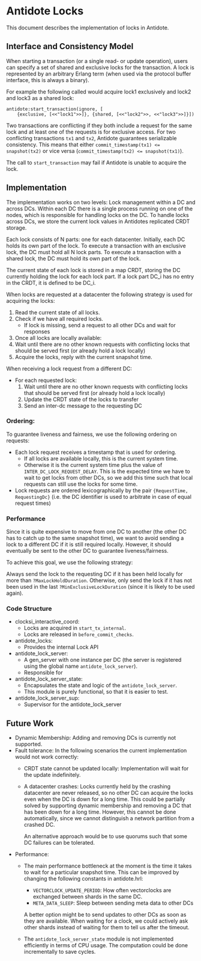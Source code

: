 Antidote Locks
==============

This document describes the implementation of locks in Antidote.

Interface and Consistency Model
-------------------------------

When starting a transaction (or a single read- or update operation), users can specify a set of shared and exclusive locks for the transaction.
A lock is represented by an arbitrary Erlang term (when used via the protocol buffer interface, this is always a binary).

For example the following called would acquire lock1 exclusively and lock2 and lock3 as a shared lock:

    antidote:start_transaction(ignore, [
        {exclusive, [<<"lock1">>]}, {shared, [<<"lock2">>, <<"lock3">>]}])

Two transactions are conflicting if they both include a request for the same lock and at least one of the requests is for exclusive access.
For two conflicting transactions `tx1` and `tx2`, Antidote guarantees serializable consistency. 
This means that either `commit_timestamp(tx1) <= snapshot(tx2)` or vice versa (`commit_timestamp(tx2) <= snapshot(tx1)`). 


The call to `start_transaction` may fail if Antidote is unable to acquire the lock.


Implementation
--------------

The implementation works on two levels: Lock management within a DC and across DCs. 
Within each DC there is a single process running on one of the nodes, which is responsible for handling locks on the DC.
To handle locks across DCs, we store the current lock values in Antidotes replicated CRDT storage.


Each lock consists of N parts: one for each datacenter.
Initially, each DC holds its own part of the lock.
To execute a transaction with an exclusive lock, the DC must hold all N lock parts.
To execute a transaction with a shared lock, the DC must hold its own part of the lock.

The current state of each lock is stored in a map CRDT, storing the DC currently holding the lock for each lock part.
If a lock part DC_i has no entry in the CRDT, it is defined to be DC_i.

When locks are requested at a datacenter the following strategy is used for acquiring the locks:

1. Read the current state of all locks.
2. Check if we have all required locks.
    - If lock is missing, send a request to all other DCs and wait for responses
3. Once all locks are locally available: 
4. Wait until there are no other known requests with conflicting locks that should be served first (or already hold a lock locally)
5. Acquire the locks, reply with the current snapshot time.


When receiving a lock request from a different DC:

- For each requested lock:
    1. Wait until there are no other known requests with conflicting locks that should be served first (or already hold a lock locally)
    2. Update the CRDT state of the locks to transfer
    3. Send an inter-dc message to the requesting DC

### Ordering:

To guarantee liveness and fairness, we use the following ordering on requests:

- Each lock request receives a timestamp that is used for ordering.
    - If all locks are available locally, this is the current system time.
    - Otherwise it is the current system time plus the value of `INTER_DC_LOCK_REQUEST_DELAY`.
        This is the expected time we have to wait to get locks from other DCs, so we add this time such that local requests can still use the locks for some time.
- Lock requests are ordered lexicographically by the pair `{RequestTime, RequestingDc}` (i.e. the DC identifier is used to arbitrate in case of equal request times)

### Performance

Since it is quite expensive to move from one DC to another (the other DC has to catch up to the same snapshot time), we want to avoid sending a lock to a different DC if it is still required locally.
However, it should eventually be sent to the other DC to guarantee liveness/fairness.

To achieve this goal, we use the following strategy:

Always send the lock to the requesting DC if it has been held locally for more than `?MaxLockHoldDuration`.
Otherwise, only send the lock if it has not been used in the last `?MinExclusiveLockDuration` (since it is likely to be used again).
 



### Code Structure

- clocksi_interactive_coord:
    - Locks are acquired in `start_tx_internal`.
    - Locks are released in `before_commit_checks`.
- antidote_locks: 
    - Provides the internal Lock API
- antidote_lock_server:
    - A gen_server with one instance per DC (the server is registered using the global name `antidote_lock_server`).
    - Responsible for 
- antidote_lock_server_state:
    - Encapsulates the state and logic of the `antidote_lock_server`.
    - This module is purely functional, so that it is easier to test.
- antidote_lock_server_sup:
    - Supervisor for the antidote_lock_server
    



Future Work
-----------

- Dynamic Membership: Adding and removing DCs is currently not supported.
- Fault tolerance: In the following scenarios the current implementation would not work correctly:
    - CRDT state cannot be updated locally: Implementation will wait for the update indefinitely.
    - A datacenter crashes: Locks currently held by the crashing datacenter are never released, so no other DC can acquire the locks even when the DC is down for a long time.
        This could be partially solved by supporting dynamic membership and removing a DC that has been down for a long time. 
        However, this cannot be done automatically, since we cannot distinguish a network partition from a crashed DC.
        
        An alternative approach would be to use quorums such that some DC failures can be tolerated.  
- Performance: 
    - The main performance bottleneck at the moment is the time it takes to wait for a particular snapshot time.
        This can be improved by changing the following constants in antidote.hrl:    
        - `VECTORCLOCK_UPDATE_PERIOD`: How often vectorclocks are exchanged between shards in the same DC.
        - `META_DATA_SLEEP`: Sleep between sending meta data to other DCs
        
        A better option might be to send updates to other DCs as soon as they are available.
        When waiting for a clock, we could actively ask other shards instead of waiting for them to tell us after the timeout.
            
    - The `antidote_lock_server_state` module is not implemented efficiently in terms of CPU usage. The computation could be done incrementally to save cycles.
